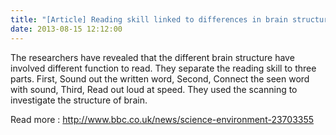 ```yaml
---
title: "[Article] Reading skill linked to differences in brain structure"
date: 2013-08-15 12:12:00
---
```


The researchers have revealed that the different brain structure have involved different function to read. They separate the reading skill to three parts. First, Sound out the written word, Second, Connect the seen word with sound, Third, Read out loud at speed. They used the scanning to investigate the structure of brain.

Read more : <http://www.bbc.co.uk/news/science-environment-23703355>

